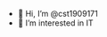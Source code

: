- 👋 Hi, I’m @cst1909171
- 👀 I’m interested in IT


<!---
cst1909171/cst1909171 is a ✨ special ✨ repository because its `README.md` (this file) appears on your GitHub profile.
You can click the Preview link to take a look at your changes.
--->
